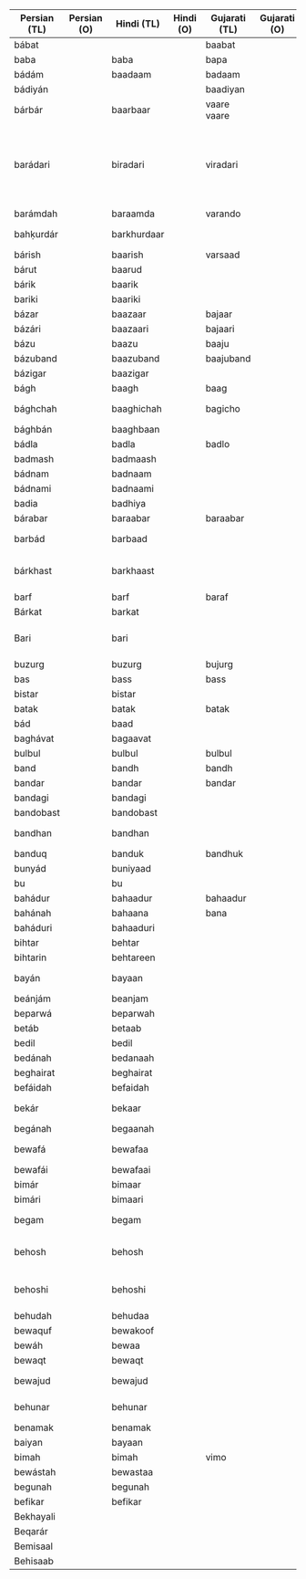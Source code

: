 | Persian (TL) | Persian (O) | Hindi (TL)  | Hindi (O) | Gujarati (TL) | Gujarati (O) | English                             | Media link | Notes                                                            |
|--------------|-------------|-------------|-----------|---------------|--------------|-------------------------------------|------------|------------------------------------------------------------------|
| bábat        |             |             |           | baabat        |              | on account of                       | 1          |                                                                  |
| baba         |             | baba        |           | bapa          |              | father                              |            |                                                                  |
| bádám        |             | baadaam     |           | badaam        |              | almond                              | 1          |                                                                  |
| bádiyán      |             |             |           | baadiyan      |              | star anise                          | 1          |                                                                  |
| bárbár       |             | baarbaar    |           | vaare vaare   |              | again and again                     | 1          |                                                                  |
| barádari     |             | biradari    |           | viradari      |              | consanguinity                       | 1          | also sometimes refers to caste or society in Indian subcontinent |
| barámdah     |             | baraamda    |           | varando       |              | balcony                             |            |                                                                  |
| bahḳurdár    |             | barkhurdaar |           |               |              | happy person                        |            | enjoying the fruits of life                                      |
| bárish       |             | baarish     |           | varsaad       |              | rain                                |            |                                                                  |
| bárut        |             | baarud      |           |               |              | gun powder                          |            |                                                                  |
| bárik        |             | baarik      |           |               |              | fine, thin                          |            |                                                                  |
| bariki       |             | baariki     |           |               |              | fineness                            |            |                                                                  |
| bázar        |             | baazaar     |           | bajaar        |              | market                              |            |                                                                  |
| bázári       |             | baazaari    |           | bajaari       |              | of the market                       |            |                                                                  |
| bázu         |             | baazu       |           | baaju         |              | arm                                 |            |                                                                  |
| bázuband     |             | baazuband   |           | baajuband     |              | arm ornament                        |            |                                                                  |
| bázigar      |             | baazigar    |           |               |              | a juggler                           |            |                                                                  |
| bágh         |             | baagh       |           | baag          |              | garden                              |            |                                                                  |
| bághchah     |             | baaghichah  |           | bagicho       |              | a small garden                      |            |                                                                  |
| bághbán      |             | baaghbaan   |           |               |              | gardener                            |            |                                                                  |
| bádla        |             | badla       |           | badlo         |              | revenge                             |            |                                                                  |
| badmash      |             | badmaash    |           |               |              | wicked, cheat                       |            |                                                                  |
| bádnam       |             | badnaam     |           |               |              | infamous                            |            |                                                                  |
| bádnami      |             | badnaami    |           |               |              | infamy                              |            |                                                                  |
| badia        |             | badhiya     |           |               |              | wonderful                           |            |                                                                  |
| bárabar      |             | baraabar    |           | baraabar      |              | equal                               |            |                                                                  |
| barbád       |             | barbaad     |           |               |              | ruined, destroyed                   |            |                                                                  |
| bárkhast     |             | barkhaast   |           |               |              | adjournment, dismission from office |            |                                                                  |
| barf         |             | barf        |           | baraf         |              | snow                                |            |                                                                  |
| Bárkat       |             | barkat      |           |               |              | blessing                            |            |                                                                  |
| Bari         |             | bari        |           |               |              | free, innocent, guiltless           |            |                                                                  |
| buzurg       |             | buzurg      |           | bujurg        |              | elder, older                        |            |                                                                  |
| bas          |             | bass        |           | bass          |              | enough                              |            |                                                                  |
| bistar       |             | bistar      |           |               |              | bed                                 |            |                                                                  |
| batak        |             | batak       |           | batak         |              | duck                                |            |                                                                  |
| bád          |             | baad        |           |               |              | after                               |            |                                                                  |
| baghávat     |             | bagaavat    |           |               |              | rebellion                           |            |                                                                  |
| bulbul       |             | bulbul      |           | bulbul        |              | a nightingale                       |            |                                                                  |
| band         |             | bandh       |           | bandh         |              | closed                              |            |                                                                  |
| bandar       |             | bandar      |           | bandar        |              | port, harbour                       |            |                                                                  |
| bandagi      |             | bandagi     |           |               |              | servitude                           |            |                                                                  |
| bandobast    |             | bandobast   |           |               |              | arrangement                         |            |                                                                  |
| bandhan      |             | bandhan     |           |               |              | bound, to bind                      |            |                                                                  |
| banduq       |             | banduk      |           | bandhuk       |              | gun                                 |            |                                                                  |
| bunyád       |             | buniyaad    |           |               |              | foundation                          |            |                                                                  |
| bu           |             | bu          |           |               |              | smell                               |            |                                                                  |
| bahádur      |             | bahaadur    |           | bahaadur      |              | brave                               |            |                                                                  |
| bahánah      |             | bahaana     |           | bana          |              | excuse                              |            |                                                                  |
| baháduri     |             | bahaaduri   |           |               |              | bravery                             |            |                                                                  |
| bihtar       |             | behtar      |           |               |              | better                              |            |                                                                  |
| bihtarin     |             | behtareen   |           |               |              | excellent                           |            |                                                                  |
| bayán        |             | bayaan      |           |               |              | explanation, declaration            |            |                                                                  |
| beánjám      |             | beanjam     |           |               |              | endless                             |            |                                                                  |
| beparwá      |             | beparwah    |           |               |              | fearless                            |            |                                                                  |
| betáb        |             | betaab      |           |               |              | restless                            |            |                                                                  |
| bedil        |             | bedil       |           |               |              | heartless                           |            |                                                                  |
| bedánah      |             | bedanaah    |           |               |              | seedless                            |            |                                                                  |
| beghairat    |             | beghairat   |           |               |              | spiritless                          |            |                                                                  |
| befáidah     |             | befaidah    |           |               |              | useless                             |            |                                                                  |
| bekár        |             | bekaar      |           |               |              | without employment                  |            |                                                                  |
| begánah      |             | begaanah    |           |               |              | stranger                            |            |                                                                  |
| bewafá       |             | bewafaa     |           |               |              | ungrateful, cheater                 |            | cheater in a relationship                                        |
| bewafái      |             | bewafaai    |           |               |              | cheating                            |            |                                                                  |
| bimár        |             | bimaar      |           |               |              | sick                                |            |                                                                  |
| bimári       |             | bimaari     |           |               |              | sickness                            |            |                                                                  |
| begam        |             | begam       |           |               |              | a lady of high rank                 |            |                                                                  |
| behosh       |             | behosh      |           |               |              | without sense, passed out           |            | pased out in India                                               |
| behoshi      |             | behoshi     |           |               |              | state deprivation of sense          |            |                                                                  |
| behudah      |             | behudaa     |           |               |              | vague, weird                        |            |                                                                  |
| bewaquf      |             | bewakoof    |           |               |              | stupid                              |            |                                                                  |
| bewáh        |             | bewaa       |           |               |              | a widow                             |            |                                                                  |
| bewaqt       |             | bewaqt      |           |               |              | untimely                            |            |                                                                  |
| bewajud      |             | bewajud     |           |               |              | without existence                   |            |                                                                  |
| behunar      |             | behunar     |           |               |              | without ingenuity                   |            |                                                                  |
| benamak      |             | benamak     |           |               |              | without salt                        |            |                                                                  |
| baiyan       |             | bayaan      |           |               |              | clear, evident                      |            |                                                                  |
| bimah        |             | bimah       |           | vimo          |              | insurance                           |            |                                                                  |
| bewástah     |             | bewastaa    |           |               |              | causeless                           |            |                                                                  |
| begunah      |             | begunah     |           |               |              | innocent                            |            |                                                                  |
| befikar      |             | befikar     |           |               |              | worryless                           |            |                                                                  |
| Bekhayali    |             |             |           |               |              |                                     |            |                                                                  |
| Beqarár      |             |             |           |               |              |                                     |            |                                                                  |
| Bemisaal     |             |             |           |               |              |                                     |            |                                                                  |
| Behisaab     |             |             |           |               |              |                                     |            |                                                                  |
